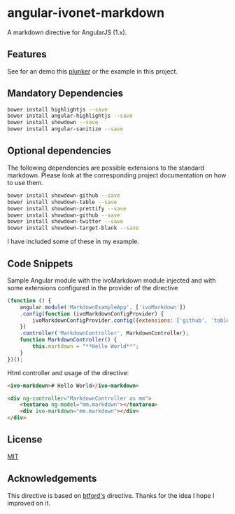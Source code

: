 # angular-ivonet-markdown

A markdown directive for AngularJS (1.x). 

## Features

See for an demo this [plunker]() or the example in this project.


## Mandatory Dependencies


```sh
bower install highlightjs --save
bower install angular-highlightjs --save
bower install showdown --save
bower install angular-sanitize --save
```

## Optional dependencies

The following dependencies are possible extensions to the standard markdown.
Please look at the corresponding project documentation on how to use them.

```sh
bower install showdown-github --save
bower install showdown-table --save
bower install showdown-prettify --save
bower install showdown-github --save
bower install showdown-twitter --save
bower install showdown-target-blank --save
```

I have included some of these in my example.


## Code Snippets

Sample Angular module with the ivoMarkdown module injected and with some 
extensions configured in the provider of the directive
```js
(function () {
    angular.module('MarkdownExampleApp', ['ivoMarkdown'])
    .config(function (ivoMarkdownConfigProvider) {
        ivoMarkdownConfigProvider.config({extensions: ['github', 'table']})
    })
    .controller('MarkdownController', MarkdownController);
    function MarkdownController() {
        this.markdown = "**Hello World**";
    }
})();
```

Html controller and usage of the directive:

```html
<ivo-markdown># Hello World</ivo-markdown>

<div ng-controller="MarkdownController as mm">
    <textarea ng-model="mm.markdown"></textarea>
    <div ivo-markdown="mm.markdown"></div>
</div>

```

## License

[MIT](MIT-LICENSE.txt)

## Acknowledgements
 
This directive is based on [btford's](https://github.com/btford/angular-markdown-directive) directive.
Thanks for the idea I hope I improved on it.

